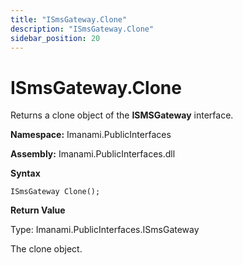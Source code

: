 ```yaml
---
title: "ISmsGateway.Clone"
description: "ISmsGateway.Clone"
sidebar_position: 20
---
```


# ISmsGateway.Clone

Returns a clone object of the **ISMSGateway** interface.

**Namespace:** Imanami.PublicInterfaces

**Assembly:** Imanami.PublicInterfaces.dll

**Syntax**

```
ISmsGateway Clone();
```

**Return Value**

Type: Imanami.PublicInterfaces.ISmsGateway

The clone object.
